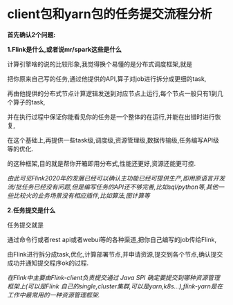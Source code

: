 # client包和yarn包的任务提交流程分析

**首先确认2个问题:**

**1.Flink是什么,或者说mr/spark这些是什么**

计算引擎啥的说的比较形象,我觉得换个易懂的是分布式调度框架,就是

把你原来自己写的任务,通过他提供的API,算子对job进行拆分成更细的task,

再由他提供的分布式节点计算逻辑发送到对应节点上运行,每个节点一般只有1到几个算子的task,

并在执行过程中保证你能看见你的任务是一个整体的在运行,并能在出错时进行恢复,

在这个基础上,再提供一些task级,调度级,资源管理级,数据传输级,任务编写API级等的优化.

的这种框架,目的就是帮你开箱即用分布式,性能还更好,资源还能更可控.

*由此可见Flink2020年的发展已经可以确认主功能已经可提供生产,即用原语言开发流/批任务已经没有问题,但是编写任务的API还不够完善,比如sql/python等,其他一些比较火的业务场景没有相应插件,比如算法,图计算等*

**2.任务提交是什么**

任务提交就是

通过命令行或者rest api或者webui等的各种渠道,把你自己编写的job传给Flink,

由Flink进行拆分成task,优化,计算部署节点,并申请资源,提交到各个节点,确认提交成功并通知提交程序ok的过程.

*在Flink中主要由Flink-client负责提交通过 Java SPI 确定要提交到哪种资源管理框架上(可以是Flink 自己的single,cluster集群,可以是yarn,k8s...),flink-yarn是在工作中最常用的一种资源管理框架.*